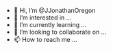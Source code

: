 - 👋 Hi, I’m @JJonathanOregon
- 👀 I’m interested in ...
- 🌱 I’m currently learning ...
- 💞️ I’m looking to collaborate on ...
- 📫 How to reach me ...

<!---
JJonathanOregon/JJonathanOregon is a ✨ special ✨ repository because its `README.md` (this file) appears on your GitHub profile.
You can click the Preview link to take a look at your changes..
--->
